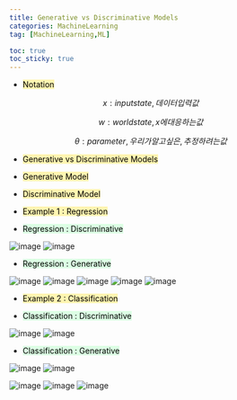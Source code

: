 ```yaml
---
title: Generative vs Discriminative Models
categories: MachineLearning
tag: [MachineLearning,ML]

toc: true
toc_sticky: true
---
```


- <mark style='background-color: #fff5b1'> Notation </mark>

$$ x : input state, 데이터 입력값 $$

$$ w : world state, x에 대응하는 값 $$

$$ \theta : parameter, 우리가 알고싶은, 추정하려는 값 $$

- <mark style='background-color: #fff5b1'> Generative vs Discriminative Models </mark>

- <mark style='background-color: #fff5b1'> Generative Model </mark>

- <mark style='background-color: #fff5b1'> Discriminative Model </mark>

- <mark style='background-color: #fff5b1'> Example 1 : Regression </mark>

- <mark style='background-color: #dcffe4'> Regression : Discriminative </mark>

![image](https://user-images.githubusercontent.com/48202736/105446589-c80c0900-5cb5-11eb-9671-fbaf131d6f33.png)
![image](https://user-images.githubusercontent.com/48202736/105446592-c93d3600-5cb5-11eb-8143-9c3ff6dbf0b4.png)

- <mark style='background-color: #dcffe4'> Regression : Generative </mark>

![image](https://user-images.githubusercontent.com/48202736/105446601-d0fcda80-5cb5-11eb-9689-0c31ed7bde82.png)
![image](https://user-images.githubusercontent.com/48202736/105446605-d35f3480-5cb5-11eb-86bb-8a33300dbd91.png)
![image](https://user-images.githubusercontent.com/48202736/105446609-d5c18e80-5cb5-11eb-8f82-fd620423d775.png)
![image](https://user-images.githubusercontent.com/48202736/105446616-d8bc7f00-5cb5-11eb-8c3f-a1b1777f5df1.png)
![image](https://user-images.githubusercontent.com/48202736/105446621-db1ed900-5cb5-11eb-96ba-780fb7cfa3c7.png)

- <mark style='background-color: #fff5b1'> Example 2 : Classification </mark>

- <mark style='background-color: #dcffe4'> Classification : Discriminative </mark>

![image](https://user-images.githubusercontent.com/48202736/105446663-eeca3f80-5cb5-11eb-8ac0-c34bc071995b.png)
![image](https://user-images.githubusercontent.com/48202736/105446667-f12c9980-5cb5-11eb-8c6b-14a664b2b5d4.png)

- <mark style='background-color: #dcffe4'> Classification : Generative </mark>


![image](https://user-images.githubusercontent.com/48202736/105446672-f38ef380-5cb5-11eb-9b8b-db2238d1cb6d.png)
![image](https://user-images.githubusercontent.com/48202736/105446675-f558b700-5cb5-11eb-8bd8-5e8ad17e4c43.png)

![image](https://user-images.githubusercontent.com/48202736/105446675-f558b700-5cb5-11eb-8bd8-5e8ad17e4c43.png)
![image](https://user-images.githubusercontent.com/48202736/105446703-01dd0f80-5cb6-11eb-9b33-ed3e6e74c6a8.png)
![image](https://user-images.githubusercontent.com/48202736/105446708-06a1c380-5cb6-11eb-8d13-c549738a7943.png)
